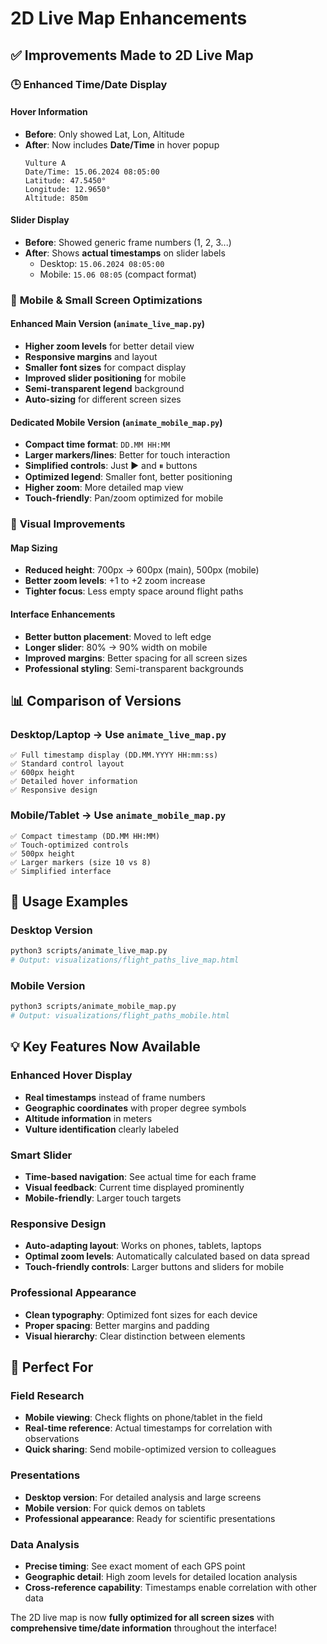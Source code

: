 # 2D Live Map Enhancements

## ✅ **Improvements Made to 2D Live Map**

### 🕒 **Enhanced Time/Date Display**

#### **Hover Information**
- **Before**: Only showed Lat, Lon, Altitude
- **After**: Now includes **Date/Time** in hover popup
  ```
  Vulture A
  Date/Time: 15.06.2024 08:05:00
  Latitude: 47.5450°
  Longitude: 12.9650°
  Altitude: 850m
  ```

#### **Slider Display**
- **Before**: Showed generic frame numbers (1, 2, 3...)
- **After**: Shows **actual timestamps** on slider labels
  - Desktop: `15.06.2024 08:05:00`
  - Mobile: `15.06 08:05` (compact format)

### 📱 **Mobile & Small Screen Optimizations**

#### **Enhanced Main Version** (`animate_live_map.py`)
- **Higher zoom levels** for better detail view
- **Responsive margins** and layout
- **Smaller font sizes** for compact display
- **Improved slider positioning** for mobile
- **Semi-transparent legend** background
- **Auto-sizing** for different screen sizes

#### **Dedicated Mobile Version** (`animate_mobile_map.py`)
- **Compact time format**: `DD.MM HH:MM`
- **Larger markers/lines**: Better for touch interaction
- **Simplified controls**: Just ▶ and ⏸ buttons
- **Optimized legend**: Smaller font, better positioning
- **Higher zoom**: More detailed map view
- **Touch-friendly**: Pan/zoom optimized for mobile

### 🎨 **Visual Improvements**

#### **Map Sizing**
- **Reduced height**: 700px → 600px (main), 500px (mobile)
- **Better zoom levels**: +1 to +2 zoom increase
- **Tighter focus**: Less empty space around flight paths

#### **Interface Enhancements**
- **Better button placement**: Moved to left edge
- **Longer slider**: 80% → 90% width on mobile
- **Improved margins**: Better spacing for all screen sizes
- **Professional styling**: Semi-transparent backgrounds

## 📊 **Comparison of Versions**

### **Desktop/Laptop** → Use `animate_live_map.py`
```
✅ Full timestamp display (DD.MM.YYYY HH:mm:ss)
✅ Standard control layout
✅ 600px height
✅ Detailed hover information
✅ Responsive design
```

### **Mobile/Tablet** → Use `animate_mobile_map.py`
```
✅ Compact timestamp (DD.MM HH:MM)
✅ Touch-optimized controls
✅ 500px height
✅ Larger markers (size 10 vs 8)
✅ Simplified interface
```

## 🚀 **Usage Examples**

### **Desktop Version**
```bash
python3 scripts/animate_live_map.py
# Output: visualizations/flight_paths_live_map.html
```

### **Mobile Version**
```bash
python3 scripts/animate_mobile_map.py
# Output: visualizations/flight_paths_mobile.html
```

## 💡 **Key Features Now Available**

### **Enhanced Hover Display**
- **Real timestamps** instead of frame numbers
- **Geographic coordinates** with proper degree symbols
- **Altitude information** in meters
- **Vulture identification** clearly labeled

### **Smart Slider**
- **Time-based navigation**: See actual time for each frame
- **Visual feedback**: Current time displayed prominently
- **Mobile-friendly**: Larger touch targets

### **Responsive Design**
- **Auto-adapting layout**: Works on phones, tablets, laptops
- **Optimal zoom levels**: Automatically calculated based on data spread
- **Touch-friendly controls**: Larger buttons and sliders for mobile

### **Professional Appearance**
- **Clean typography**: Optimized font sizes for each device
- **Proper spacing**: Better margins and padding
- **Visual hierarchy**: Clear distinction between elements

## 🎯 **Perfect For**

### **Field Research**
- **Mobile viewing**: Check flights on phone/tablet in the field
- **Real-time reference**: Actual timestamps for correlation with observations
- **Quick sharing**: Send mobile-optimized version to colleagues

### **Presentations**
- **Desktop version**: For detailed analysis and large screens
- **Mobile version**: For quick demos on tablets
- **Professional appearance**: Ready for scientific presentations

### **Data Analysis**
- **Precise timing**: See exact moment of each GPS point
- **Geographic detail**: High zoom levels for detailed location analysis
- **Cross-reference capability**: Timestamps enable correlation with other data

The 2D live map is now **fully optimized for all screen sizes** with **comprehensive time/date information** throughout the interface!
